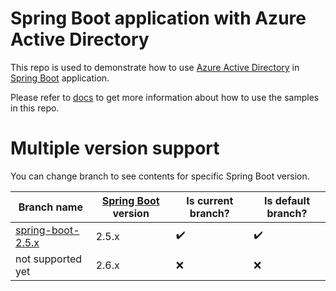 # Spring Boot application with Azure Active Directory

This repo is used to demonstrate how to use [Azure Active Directory] in [Spring Boot] application.

Please refer to [docs] to get more information about how to use the samples in this repo.

# Multiple version support

You can change branch to see contents for specific Spring Boot version.

| Branch name        | [Spring Boot] version | Is current branch? | Is default branch? |
| ------------------ | --------------------- | ------------------ | ------------------ | 
|[spring-boot-2.5.x] | 2.5.x                 | :heavy_check_mark: | :heavy_check_mark: |
| not supported yet  | 2.6.x                 | :x:                | :x:                |




[Azure Active Directory]: https://azure.microsoft.com/services/active-directory/
[Spring Boot]: https://spring.io/projects/spring-boot
[docs]: docs
[spring-boot-2.5.x]: https://github.com/Azure-Samples/spring-boot-application-with-azure-active-directory/tree/spring-boot-2.5.x